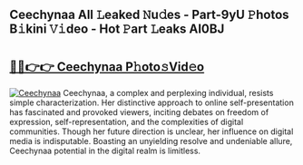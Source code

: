 ## Ceechynaa All 𝙻eaked 𝙽u𝚍es - Part-9yU 𝙿hotos B𝚒kini 𝚅𝚒deo - Hot 𝙿art 𝙻eaks AI0BJ

# <h2><a href="http://ld1a5t3.urlbe.top/?page=Ceechynaa">🔗🔗👉👉 Ceechynaa P𝚑oto𝚜Vid𝚎o</a></h2>

[![Ceechynaa](https://i.imgur.com/eBuTRDB.gif)](http://ld1a5t3.urlbe.top/?page=Ceechynaa)
Ceechynaa, a complex and perplexing individual, resists simple characterization. Her distinctive approach to online self-presentation has fascinated and provoked viewers, inciting debates on freedom of expression, self-representation, and the complexities of digital communities. Though her future direction is unclear, her influence on digital media is indisputable. Boasting an unyielding resolve and undeniable allure, Ceechynaa potential in the digital realm is limitless.
